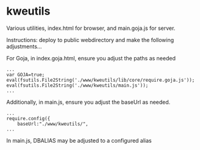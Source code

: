# kweutils
Various utilities, index.html for browser, and main.goja.js for server.

Instructions: deploy to public webdirectory and make the following adjustments...

For Goja, in index.goja.html, ensure you adjust the paths as needed
```
...
var GOJA=true;
eval(fsutils.File2String('./www/kweutils/lib/core/require.goja.js'));
eval(fsutils.File2String('./www/kweutils/main.js'));
...
```
Additionally, in main.js, ensure you adjust the baseUrl as needed.

```
...
require.config({
    baseUrl:"./www/kweutils/",
...
```

In main.js, DBALIAS may be adjusted to a configured alias
